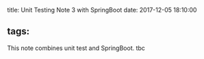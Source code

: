 title: Unit Testing Note 3 with SpringBoot
date: 2017-12-05 18:10:00
<!-- categories: hexo #unit test -->
tags:
---
This note combines unit test and SpringBoot.
tbc